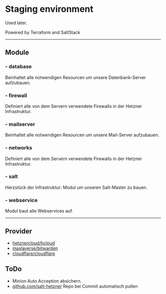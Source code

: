 # Staging environment
Used later.

Powered by Terraform and SaltStack

---

## Module

### - database
Beinhaltet alle notwendigen Resourcen um unsere Datenbank-Server aufzubauen.
### - firewall
Definiert alle von dem Servern verwendete Firewalls in der Hetzner Infrastruktur.
### - mailserver
Beinhaltet alle notwendigen Resourcen um unsere Mail-Server aufzubauen.
### - networks
Definiert alle von dem Servern verwendete Firewalls in der Hetzner Infrastruktur.
### - salt
Herzstück der Infrastruktur: Modul um unseren Salt-Master zu bauen.
### - webservice
Modul baut alle Webservices auf.

---

## Provider
* [hetznercloud/hcloud](https://github.com/hetznercloud/terraform-provider-hcloud)
* [maxlaverse/bitwarden](https://github.com/maxlaverse/terraform-provider-bitwarden)
* [cloudflare/cloudflare](https://github.com/cloudflare/terraform-provider-cloudflare)

## ToDo
- Minion Auto Acception absichern.
- [github.com/salt-hetzner](https://github.com/goINPUT-IT-Solutions/salt-hetzner) Repo bei Commit automatisch pullen